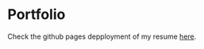 # Portfolio

Check the github pages depployment of my resume [here](https://ramiro-sena.github.io/). 